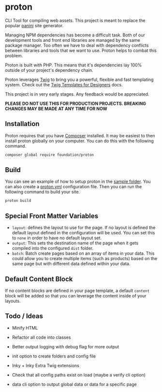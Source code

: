 # proton

CLI Tool for compiling web assets. This project is meant to replace the popular [panini](https://github.com/foundation/panini) site generator.

Managing NPM dependencies has become a difficult task. Both of our development
tools and front end libraries are managed by the same package manager. Too often
we have to deal with dependency conflicts between libraries and tools that we
want to use. Proton helps to combat this problem.

Proton is built with PHP. This means that it's dependencies lay 100% outside of
your project's dependency chain.

Proton leverages [Twig](https://twig.symfony.com) to bring you a powerful, flexible
and fast templating system. Check out the [Twig Templates for Designers](https://twig.symfony.com/doc/3.x/templates.html) docs.

This project is in very early stages. Any feedback would be appreciated.

**PLEASE DO NOT USE THIS FOR PRODUCTION PROJECTS. BREAKING CHANGES MAY BE MADE AT ANY TIME FOR NOW**

## Installation

Proton requires that you have [Composer](https://getcomposer.org) installed. It may be easiest to then install proton globally on your computer. You can do this with the following command.

```sh
composer global require foundation/proton
```

## Build

You can see an example of how to setup proton in the [sample folder](https://github.com/foundation/proton/tree/master/sample). You can also create a [proton.yml](https://github.com/foundation/proton/blob/master/proton.yml) configuration file. Then you can run the following command to build your site.

```sh
proton build
```

## Special Front Matter Variables

* `layout`: defines the layout to use for the page. If no layout is defined the default layout defined in the configuration will be used. You can set this to `none` in order to have no default layout set.
* `output`: This sets the destination name of the page when it gets compiled into the configured `dist` folder.
* `batch`: Batch create pages based on an array of items in your data. This could allow you to create multiple items (such as products) based on the same page but with different data defined within your data.


## Default Content Block

If no content blocks are defined in your page template, a default `content` block will be added so that you can leverage the content inside of your layouts.

## Todo / Ideas

* Minify HTML

* Refactor all code into classes
* Better output logging with debug flag for more output
* init option to create folders and config file
* Inky + Inky Extra Twig extensions
* Check that all config paths exist on load (maybe a verify cli option)
* data cli option to output global data or data for a specific page